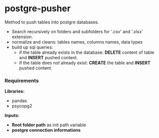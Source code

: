 # postgre-pusher
Method to push tables into postgre databases.

* Search recursively on folders and subfolders for '.csv' and '.xlsx' extension.
* normalize and cleans: tables names, columns names, data types
* build up sql queries:
  * if the table already exists in the database: **DELETE** content of table and **INSERT** pushed content.
  * if the table does not already exist: **CREATE** the table and **INSERT** pushed content.

### Requirements
**Libraries:**
* pandas 
* psycopg2

**Inputs:**
* **Root folder path** as init path variable
* **postgre connection informations**
